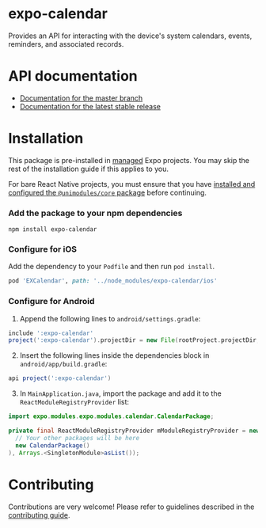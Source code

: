 # expo-calendar

Provides an API for interacting with the device's system calendars, events, reminders, and associated records.

# API documentation

- [Documentation for the master branch](https://github.com/expo/expo/blob/master/docs/pages/versions/unversioned/sdk/calendar.md)
- [Documentation for the latest stable release](https://docs.expo.io/versions/latest/sdk/calendar/)

# Installation

This package is pre-installed in [managed](https://docs.expo.io/versions/latest/introduction/managed-vs-bare/) Expo projects. You may skip the rest of the installation guide if this applies to you.

For bare React Native projects, you must ensure that you have [installed and configured the `@unimodules/core` package](https://github.com/unimodules/core) before continuing.

### Add the package to your npm dependencies

```
npm install expo-calendar
```

### Configure for iOS

Add the dependency to your `Podfile` and then run `pod install`.

```ruby
pod 'EXCalendar', path: '../node_modules/expo-calendar/ios'
```

### Configure for Android

1. Append the following lines to `android/settings.gradle`:

```gradle
include ':expo-calendar'
project(':expo-calendar').projectDir = new File(rootProject.projectDir, '../node_modules/expo-calendar/android')
```

2. Insert the following lines inside the dependencies block in `android/app/build.gradle`:
```gradle
api project(':expo-calendar')
```

3. In `MainApplication.java`, import the package and add it to the `ReactModuleRegistryProvider` list:
```java
import expo.modules.expo.modules.calendar.CalendarPackage;
```
```java
private final ReactModuleRegistryProvider mModuleRegistryProvider = new ReactModuleRegistryProvider(Arrays.<Package>asList(
  // Your other packages will be here
  new CalendarPackage()
), Arrays.<SingletonModule>asList());
```

# Contributing

Contributions are very welcome! Please refer to guidelines described in the [contributing guide]( https://github.com/expo/expo#contributing).
